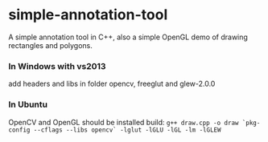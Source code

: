 # simple-annotation-tool
A simple annotation tool in C++, also a simple OpenGL demo of drawing rectangles and polygons.

### In Windows with vs2013
add headers and libs in folder opencv, freeglut and glew-2.0.0


### In Ubuntu
OpenCV and OpenGL should be installed
build: ``g++ draw.cpp -o draw `pkg-config --cflags --libs opencv` -lglut -lGLU -lGL -lm -lGLEW``
